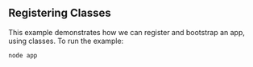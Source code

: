 ## Registering Classes
This example demonstrates how we can register and bootstrap an app, using classes. To run the example:

```
node app
```
